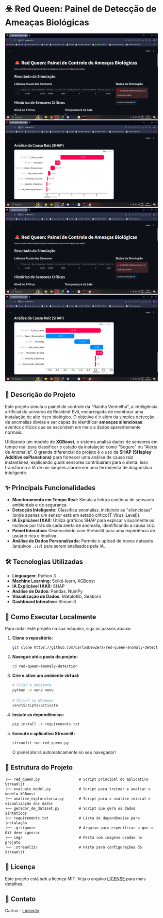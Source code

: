 # ☣️ Red Queen: Painel de Detecção de Ameaças Biológicas

![Screenshot do Painel](img/1.png)
![Screenshot do Painel](img/2.png)
![Screenshot do Painel](img/3.png)
![Screenshot do Painel](img/4.png)

## 📜 Descrição do Projeto

Este projeto simula o painel de controle da "Rainha Vermelha", a inteligência artificial do universo de Resident Evil, encarregada de monitorar uma instalação de alto risco biológico. O objetivo é ir além da simples detecção de anomalias óbvias e ser capaz de identificar **ameaças silenciosas**: eventos críticos que se escondem em meio a dados aparentemente normais.

Utilizando um modelo de **XGBoost**, o sistema analisa dados de sensores em tempo real para classificar o estado da instalação como "Seguro" ou "Alerta de Anomalia". O grande diferencial do projeto é o uso de **SHAP (SHapley Additive exPlanations)** para fornecer uma análise de causa raiz instantânea, explicando *quais* sensores contribuíram para o alerta. Isso transforma a IA de um simples alarme em uma ferramenta de diagnóstico inteligente.

## ✨ Principais Funcionalidades

- **Monitoramento em Tempo Real:** Simula a leitura contínua de sensores ambientais e de segurança.
- **Detecção Inteligente:** Classifica anomalias, incluindo as "silenciosas" (onde apenas um sensor está em estado crítico(T_Virus_Level)).
- **IA Explicável (XAI):** Utiliza gráficos SHAP para explicar visualmente os motivos por trás de cada alerta de anomalia, identificando a causa raiz.
- **Painel Interativo:** Desenvolvido com Streamlit para uma experiência de usuário rica e intuitiva.
- **Análise de Dados Personalizada:** Permite o upload de novos datasets (arquivos `.csv`) para serem analisados pela IA.

## 🛠️ Tecnologias Utilizadas

- **Linguagem:** Python 3
- **Machine Learning:** Scikit-learn, XGBoost
- **IA Explicável (XAI):** SHAP
- **Análise de Dados:** Pandas, NumPy
- **Visualização de Dados:** Matplotlib, Seaborn
- **Dashboard Interativo:** Streamlit

## 🚀 Como Executar Localmente

Para rodar este projeto na sua máquina, siga os passos abaixo:

1.  **Clone o repositório:**
    ```bash
    git clone https://github.com/CarlosDevZera/red-queen-anomaly-detection.git
    ```

2.  **Navegue até a pasta do projeto:**
    ```bash
    cd red-queen-anomaly-detection
    ```

3.  **Crie e ative um ambiente virtual:**
    ```bash
    # Criar o ambiente
    python -m venv venv

    # Ativar no Windows
    venv\Scripts\activate
    ```

4.  **Instale as dependências:**
    ```bash
    pip install -r requirements.txt
    ```

5.  **Execute o aplicativo Streamlit:**
    ```bash
    streamlit run red_queen.py
    ```
    O painel abrirá automaticamente no seu navegador!

## 📂 Estrutura do Projeto

```
├── red_queen.py                  # Script principal do aplicativo Streamlit
├── evaluate_model.py             # Script para treinar e avaliar o modelo XGBoost
├── analise_exploratoria.py       # Script para a análise inicial e visualização dos dados
├── gerador_de_dataset.py         # Script que gera os dados sintéticos
├── requirements.txt              # Lista de dependências para instalação
├── .gitignore                    # Arquivo para especificar o que o Git deve ignorar
├── img/                          # Pasta com imagens usadas no projeto
└── .streamlit/                   # Pasta para configurações do Streamlit
```

## 📄 Licença

Este projeto está sob a licença MIT. Veja o arquivo [LICENSE](LICENSE) para mais detalhes.

## 👤 Contato

Carlos - [LinkedIn](https://www.linkedin.com/in/eucarlosalberto/)
